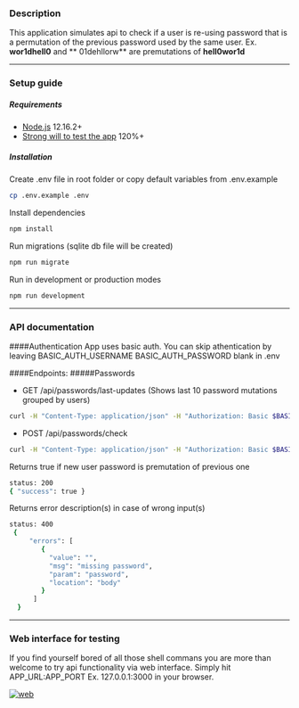 ### Description
This application simulates api to check if a user is re-using password that is a permutation of the previous password used by the same user.  Ex. **wor1dhell0** and ** 01dehllorw** are premutations of  **hell0wor1d**

------------

### Setup guide
##### Requirements
 - [Node.js](https://nodejs.org/) 12.16.2+
 - [Strong will to test the app](https://www.vocabulary.com/dictionary/strong-willed) 120%+

##### Installation

Create .env file in root folder or copy default variables from .env.example
```sh
cp .env.example .env
```
Install dependencies
```sh
npm install
```
Run migrations (sqlite db file will be created)
```sh
npm run migrate
```
Run in development or production modes
```sh
npm run development
```

------------


### API documentation
####Authentication
App uses basic auth. You can skip athentication by leaving BASIC_AUTH_USERNAME
BASIC_AUTH_PASSWORD  blank in .env

####Endpoints:
#####Passwords
- GET /api/passwords/last-updates  (Shows last 10 password mutations grouped by users)

```sh
curl -H "Content-Type: application/json" -H "Authorization: Basic $BASIC_AUTH_TOKEN" -X GET "${APP_URL}:${APP_PORT}/api/passwords/last-updates"
```
- POST /api/passwords/check

```sh
curl -H "Content-Type: application/json" -H "Authorization: Basic $BASIC_AUTH_TOKEN" -X POST -d '{"username":"<username>", "password":"<password>"}' "${APP_URL}:${APP_PORT}/api/passwords/check"
```
Returns true if new user password is premutation of previous one
```sh
status: 200
{ "success": true }
```
Returns error description(s) in case of wrong input(s)
```sh
status: 400
 {
	 "errors": [
		{
		  "value": "",
		  "msg": "missing password",
		  "param": "password",
		  "location": "body"
		}
	  ]
  }
```

------------


### Web interface for testing
If you find yourself bored of all those shell commans you are more than welcome to try api functionality via web interface. Simply hit APP_URL:APP_PORT Ex. 127.0.0.1:3000 in your browser.

<a href="https://ibb.co/L15JnmH"><img src="https://i.ibb.co/dDgLGFx/web.png" alt="web" border="0"></a>





